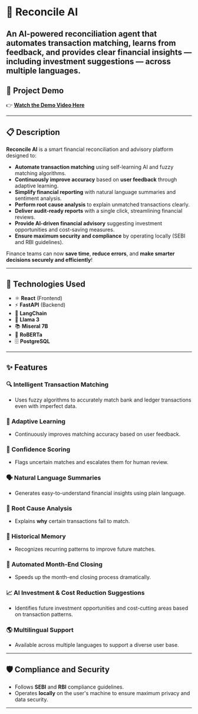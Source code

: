 # 🤖 Reconcile AI

An **AI-powered reconciliation agent** that automates transaction matching, learns from feedback, and provides clear financial insights — including investment suggestions — across **multiple languages**.
---

## 🎥 Project Demo

👉 [**Watch the Demo Video Here**](https://drive.google.com/file/d/1SLj7ACQGp3H9oZnyt36bPh50tHB8-LbD/view?usp=sharing)

---

## 📋 Description

**Reconcile AI** is a smart financial reconciliation and advisory platform designed to:
- **Automate transaction matching** using self-learning AI and fuzzy matching algorithms.
- **Continuously improve accuracy** based on **user feedback** through adaptive learning.
- **Simplify financial reporting** with natural language summaries and sentiment analysis.
- **Perform root cause analysis** to explain unmatched transactions clearly.
- **Deliver audit-ready reports** with a single click, streamlining financial reviews.
- **Provide AI-driven financial advisory** suggesting investment opportunities and cost-saving measures.
- **Ensure maximum security and compliance** by operating locally (SEBI and RBI guidelines).

Finance teams can now **save time**, **reduce errors**, and **make smarter decisions securely and efficiently**!

---

## 🚀 Technologies Used

- ⚛️ **React** (Frontend)
- ⚡ **FastAPI** (Backend)
- 🧠 **LangChain**
- 🦙 **Llama 3**
- 📚 **Miseral 7B**
- 🤖 **RoBERTa**
- 🗄️ **PostgreSQL**

---

## ✨ Features

### 🔍 Intelligent Transaction Matching
- Uses fuzzy algorithms to accurately match bank and ledger transactions even with imperfect data.

### 🧠 Adaptive Learning
- Continuously improves matching accuracy based on user feedback.

### 🎯 Confidence Scoring
- Flags uncertain matches and escalates them for human review.

### 🗣️ Natural Language Summaries
- Generates easy-to-understand financial insights using plain language.

### 🧩 Root Cause Analysis
- Explains **why** certain transactions fail to match.

### 🧠 Historical Memory
- Recognizes recurring patterns to improve future matches.

### 📅 Automated Month-End Closing
- Speeds up the month-end closing process dramatically.

### 📈 AI Investment & Cost Reduction Suggestions
- Identifies future investment opportunities and cost-cutting areas based on transaction patterns.

### 🌎 Multilingual Support
- Available across multiple languages to support a diverse user base.

---

## 🛡️ Compliance and Security
- Follows **SEBI** and **RBI** compliance guidelines.
- Operates **locally** on the user's machine to ensure maximum privacy and data security.

---
